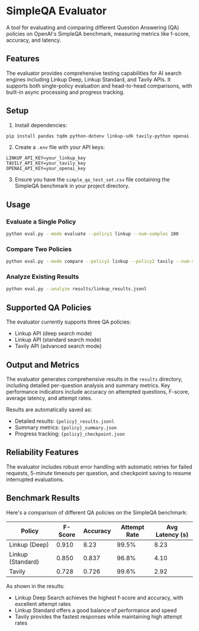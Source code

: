 # SimpleQA Evaluator

A tool for evaluating and comparing different Question Answering (QA) policies on OpenAI's SimpleQA benchmark, measuring metrics like f-score, accuracy, and latency.

## Features

The evaluator provides comprehensive testing capabilities for AI search engines including Linkup Deep, Linkup Standard, and Tavily APIs. It supports both single-policy evaluation and head-to-head comparisons, with built-in async processing and progress tracking.

## Setup

1. Install dependencies:

```bash
pip install pandas tqdm python-dotenv linkup-sdk tavily-python openai
```

2. Create a `.env` file with your API keys:
```
LINKUP_API_KEY=your_linkup_key
TAVILY_API_KEY=your_tavily_key
OPENAI_API_KEY=your_openai_key
```

3. Ensure you have the `simple_qa_test_set.csv` file containing the SimpleQA benchmark in your project directory.

## Usage

### Evaluate a Single Policy
```bash
python eval.py --mode evaluate --policy1 linkup --num-samples 100
```

### Compare Two Policies
```bash
python eval.py --mode compare --policy1 linkup --policy2 tavily --num-samples 100
```

### Analyze Existing Results
```bash
python eval.py --analyze results/linkup_results.jsonl
```

## Supported QA Policies

The evaluator currently supports three QA policies:

- Linkup API (deep search mode)
- Linkup API (standard search mode)
- Tavily API (advanced search mode)

## Output and Metrics

The evaluator generates comprehensive results in the `results` directory, including detailed per-question analysis and summary metrics. Key performance indicators include accuracy on attempted questions, F-score, average latency, and attempt rates.

Results are automatically saved as:

- Detailed results: `{policy}_results.jsonl`
- Summary metrics: `{policy}_summary.json`
- Progress tracking: `{policy}_checkpoint.json`

## Reliability Features

The evaluator includes robust error handling with automatic retries for failed requests, 5-minute timeouts per question, and checkpoint saving to resume interrupted evaluations.

## Benchmark Results

Here's a comparison of different QA policies on the SimpleQA benchmark:

| Policy | F-Score  | Accuracy | Attempt Rate | Avg Latency (s) |
|--------|----------|----------|--------------|-----------------|
| Linkup (Deep) | 0.910 | 8.23 | 99.5% | 8.23 |
| Linkup (Standard) | 0.850 | 0.837 | 96.8% | 4.10 |
| Tavily | 0.728 | 0.726 | 99.6% | 2.92 |

As shown in the results:

- Linkup Deep Search achieves the highest f-score and accuracy, with excellent attempt rates
- Linkup Standard offers a good balance of performance and speed
- Tavily provides the fastest responses while maintaining high attempt rates
